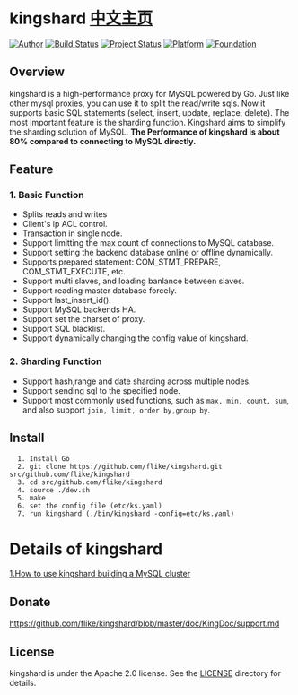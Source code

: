 #  kingshard [中文主页](README_ZH.md)
[![Author](https://img.shields.io/badge/author-@flike-blue.svg?style=flat)](http://weibo.com/chenfei001) [![Build Status](https://travis-ci.org/flike/kingshard.svg?branch=master)](https://travis-ci.org/flike/kingshard) [![Project Status](https://img.shields.io/badge/status-stable-green.svg)](https://github.com/flike/kingshard) [![Platform](https://img.shields.io/badge/platform-%20Linux%20Windows%20macOS-green.svg?style=flat)](https://github.com/flike/kingshard) [![Foundation](https://img.shields.io/badge/Golang-Foundation-green.svg)](http://golangfoundation.org)

## Overview

kingshard is a high-performance proxy for MySQL powered by Go. Just like other mysql proxies, you can use it to split the read/write sqls. Now it supports basic SQL statements (select, insert, update, replace, delete). The most important feature is the sharding function. Kingshard aims to simplify the sharding solution of MySQL. **The Performance of kingshard is about 80% compared to connecting to MySQL directly.**

## Feature

### 1. Basic Function
- Splits reads and writes
- Client's ip ACL control.
- Transaction in single node.
- Support limitting the max count of connections to MySQL database.
- Support setting the backend database online or offline dynamically.
- Supports prepared statement: COM_STMT_PREPARE, COM_STMT_EXECUTE, etc.
- Support multi slaves, and loading banlance between slaves.
- Support reading master database forcely.
- Support last_insert_id().
- Support MySQL backends HA.
- Support set the charset of proxy.
- Support SQL blacklist.
- Support dynamically changing the config value of kingshard.

### 2. Sharding Function
- Support hash,range and date sharding across multiple nodes.
- Support sending sql to the specified node.
- Support most commonly used functions, such as `max, min, count, sum`, and also support `join, limit, order by,group by`.

## Install
```
  1. Install Go
  2. git clone https://github.com/flike/kingshard.git src/github.com/flike/kingshard
  3. cd src/github.com/flike/kingshard
  4. source ./dev.sh
  5. make
  6. set the config file (etc/ks.yaml)
  7. run kingshard (./bin/kingshard -config=etc/ks.yaml)
```

# Details of kingshard

[1.How to use kingshard building a MySQL cluster](./doc/KingDoc/how_to_use_kingshard_EN.md)

## Donate

https://github.com/flike/kingshard/blob/master/doc/KingDoc/support.md

## License

kingshard is under the Apache 2.0 license. See the [LICENSE](./doc/License) directory for details.
